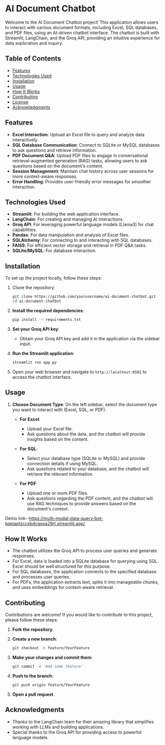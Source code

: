 # AI Document Chatbot

Welcome to the AI Document Chatbot project! This application allows users to interact with various document formats, including Excel, SQL databases, and PDF files, using an AI-driven chatbot interface. The chatbot is built with Streamlit, LangChain, and the Groq API, providing an intuitive experience for data exploration and inquiry.

## Table of Contents

- [Features](#features)
- [Technologies Used](#technologies-used)
- [Installation](#installation)
- [Usage](#usage)
- [How It Works](#how-it-works)
- [Contributing](#contributing)
- [License](#license)
- [Acknowledgments](#acknowledgments)

## Features

- **Excel Interaction**: Upload an Excel file to query and analyze data interactively.
- **SQL Database Communication**: Connect to SQLite or MySQL databases to ask questions and retrieve information.
- **PDF Document Q&A**: Upload PDF files to engage in conversational retrieval-augmented generation (RAG) tasks, allowing users to ask questions based on the document's content.
- **Session Management**: Maintain chat history across user sessions for more context-aware responses.
- **Error Handling**: Provides user-friendly error messages for smoother interaction.

## Technologies Used

- **Streamlit**: For building the web application interface.
- **LangChain**: For creating and managing AI interactions.
- **Groq API**: For leveraging powerful language models (Llama3) for chat capabilities.
- **Pandas**: For data manipulation and analysis of Excel files.
- **SQLAlchemy**: For connecting to and interacting with SQL databases.
- **FAISS**: For efficient vector storage and retrieval in PDF Q&A tasks.
- **SQLite/MySQL**: For database interaction.

## Installation

To set up the project locally, follow these steps:

1. Clone the repository:
   ```bash
   git clone https://github.com/yourusername/ai-document-chatbot.git
   cd ai-document-chatbot

2. **Install the required dependencies**:
   ```bash
   pip install -r requirements.txt
   ```

3. **Set your Groq API key**:
   - Obtain your Groq API key and add it in the application via the sidebar input.

4. **Run the Streamlit application**:
   ```bash
   streamlit run app.py
   ```
   
5. Open your web browser and navigate to `http://localhost:8501` to access the chatbot interface.

## Usage

1. **Choose Document Type**: On the left sidebar, select the document type you want to interact with (Excel, SQL, or PDF).

   - **For Excel**:
     - Upload your Excel file.
     - Ask questions about the data, and the chatbot will provide insights based on the content.

   - **For SQL**:
     - Select your database type (SQLite or MySQL) and provide connection details if using MySQL.
     - Ask questions related to your database, and the chatbot will retrieve the relevant information.

   - **For PDF**:
     - Upload one or more PDF files.
     - Ask questions regarding the PDF content, and the chatbot will use RAG techniques to provide answers based on the document's context.

Demo link--https://multi-modal-data-query-bot-kqeiaptzccxbdcgqxa29rt.streamlit.app/

## How It Works

- The chatbot utilizes the Groq API to process user queries and generate responses.
- For Excel, data is loaded into a SQLite database for querying using SQL. Excel should be well structured for this purpose.
- For SQL databases, the application connects to the specified database and processes user queries.
- For PDFs, the application extracts text, splits it into manageable chunks, and uses embeddings for context-aware retrieval.

## Contributing

Contributions are welcome! If you would like to contribute to this project, please follow these steps:

1. **Fork the repository**.
2. **Create a new branch**:
   ```bash
   git checkout -b feature/YourFeature
   ```

3. **Make your changes and commit them**:
   ```bash
   git commit -m 'Add some feature'
   ```

4. **Push to the branch**:
   ```bash
   git push origin feature/YourFeature
   ```

5. **Open a pull request**.
   

## Acknowledgments

- Thanks to the LangChain team for their amazing library that simplifies working with LLMs and building applications.
- Special thanks to the Groq API for providing access to powerful language models.
